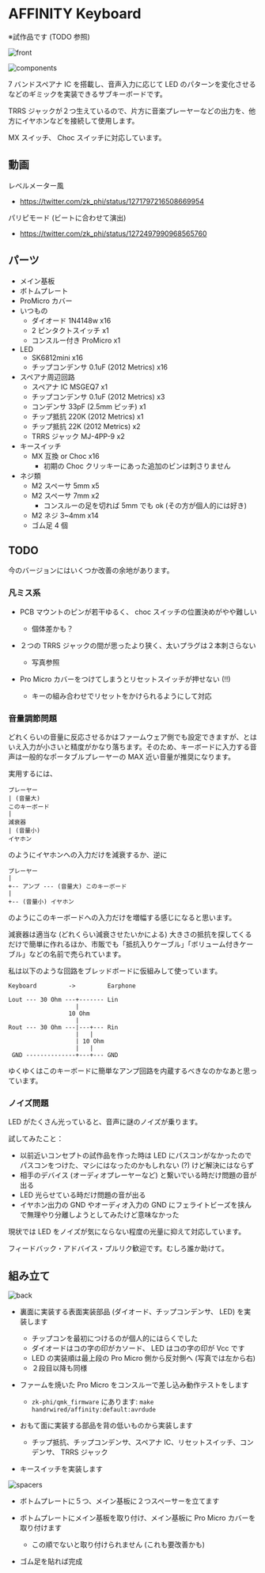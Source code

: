 # AFFINITY Keyboard

※試作品です (TODO 参照)

![front](images/front.jpg)

![components](images/components.jpg)

7 バンドスペアナ IC を搭載し、音声入力に応じて LED のパターンを変化させるなどのギミックを実装できるサブキーボードです。

TRRS ジャックが２つ生えているので、片方に音楽プレーヤーなどの出力を、他方にイヤホンなどを接続して使用します。

MX スイッチ、 Choc スイッチに対応しています。

## 動画

レベルメーター風

- https://twitter.com/zk_phi/status/1271797216508669954

パリピモード (ビートに合わせて演出)

- https://twitter.com/zk_phi/status/1272497990968565760

## パーツ

- メイン基板
- ボトムプレート
- ProMicro カバー
- いつもの
  - ダイオード 1N4148w x16
  - 2 ピンタクトスイッチ x1
  - コンスルー付き ProMicro x1
- LED
  - SK6812mini x16
  - チップコンデンサ 0.1uF (2012 Metrics) x16
- スペアナ周辺回路
  - スペアナ IC MSGEQ7 x1
  - チップコンデンサ 0.1uF (2012 Metrics) x3
  - コンデンサ 33pF (2.5mm ピッチ) x1
  - チップ抵抗 220K (2012 Metrics) x1
  - チップ抵抗 22K (2012 Metrics) x2
  - TRRS ジャック MJ-4PP-9 x2
- キースイッチ
  - MX 互換 or Choc x16
    - 初期の Choc クリッキーにあった追加のピンは刺さりません
- ネジ類
  - M2 スペーサ 5mm x5
  - M2 スペーサ 7mm x2
    - コンスルーの足を切れば 5mm でも ok (その方が個人的には好き)
  - M2 ネジ 3~4mm x14
  - ゴム足 4 個

## TODO

今のバージョンにはいくつか改善の余地があります。

### 凡ミス系

- PCB マウントのピンが若干ゆるく、 choc スイッチの位置決めがやや難しい
  - 個体差かも？

- ２つの TRRS ジャックの間が思ったより狭く、太いプラグは２本刺さらない
  - 写真参照

- Pro Micro カバーをつけてしまうとリセットスイッチが押せない (!!)
  - キーの組み合わせでリセットをかけられるようにして対応

### 音量調節問題

どれくらいの音量に反応させるかはファームウェア側でも設定できますが、とはいえ入力が小さいと精度がかなり落ちます。そのため、キーボードに入力する音声は一般的なポータブルプレーヤーの MAX 近い音量が推奨になります。

実用するには、

```
プレーヤー
| (音量大)
このキーボード
|
減衰器
| (音量小)
イヤホン
```

のようにイヤホンへの入力だけを減衰するか、逆に

```
プレーヤー
|
+-- アンプ --- (音量大) このキーボード
|
+-- (音量小) イヤホン
```

のようにこのキーボードへの入力だけを増幅する感じになると思います。

減衰器は適当な (どれくらい減衰させたいかによる) 大きさの抵抗を探してくるだけで簡単に作れるほか、市販でも「抵抗入りケーブル」「ボリューム付きケーブル」などの名前で売られています。

私は以下のような回路をブレッドボードに仮組みして使っています。

```
Keyboard         ->         Earphone

Lout --- 30 Ohm ---+------- Lin
                   |
                 10 Ohm
                   |
Rout --- 30 Ohm ---|---+--- Rin
                   |   |
                   | 10 Ohm
                   |   |
 GND --------------+---+--- GND
```

ゆくゆくはこのキーボードに簡単なアンプ回路を内蔵するべきなのかなあと思っています。

### ノイズ問題

LED がたくさん光っていると、音声に謎のノイズが乗ります。

試してみたこと：

- 以前近いコンセプトの試作品を作った時は LED にパスコンがなかったのでパスコンをつけた、マシにはなったのかもしれない (?) けど解決にはならず
- 相手のデバイス (オーディオプレーヤーなど) と繋いでいる時だけ問題の音が出る
- LED 光らせている時だけ問題の音が出る
- イヤホン出力の GND やオーディオ入力の GND にフェライトビーズを挟んで無理やり分離しようとしてみたけど意味なかった

現状では LED をノイズが気にならない程度の光量に抑えて対応しています。

フィードバック・アドバイス・プルリク歓迎です。むしろ誰か助けて。

## 組み立て

![back](images/back.jpg)

- 裏面に実装する表面実装部品 (ダイオード、チップコンデンサ、 LED) を実装します
  - チップコンを最初につけるのが個人的にはらくでした
  - ダイオードはコの字の印がカソード、 LED はコの字の印が Vcc です
  - LED の実装順は最上段の Pro Micro 側から反対側へ (写真では左から右)
  - ２段目以降も同様

- ファームを焼いた Pro Micro をコンスルーで差し込み動作テストをします
  - `zk-phi/qmk_firmware` にあります: `make handrwired/affinity:default:avrdude`

- おもて面に実装する部品を背の低いものから実装します
  - チップ抵抗、チップコンデンサ、スペアナ IC、リセットスイッチ、コンデンサ、 TRRS ジャック

- キースイッチを実装します

![spacers](images/spacers.jpg)

- ボトムプレートに５つ、メイン基板に２つスペーサーを立てます

- ボトムプレートにメイン基板を取り付け、メイン基板に Pro Micro カバーを取り付けます
  - この順でないと取り付けられません (これも要改善かも)

- ゴム足を貼れば完成
